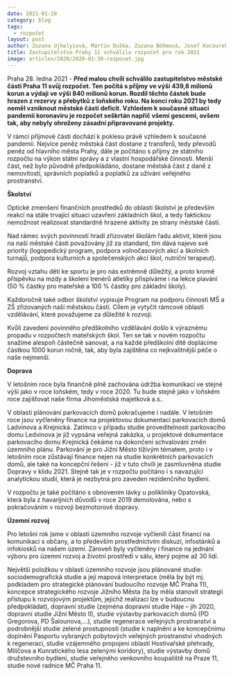 ```yaml
---
date: 2021-01-28
category: blog
tags: 
  - rozpočet
layout: post
author: Zuzana Ujhelyiová, Martin Duška, Zuzana Böhmová, Josef Kocourek
title: Zastupitelstvo Prahy 11 schválilo rozpočet pro rok 2021
image: articles/2020/2020-01-30-rozpocet.jpg
---
```


Praha 28. ledna 2021 - **Před malou chvílí schválilo zastupitelstvo městské části Praha 11 svůj rozpočet. Ten počítá s příjmy ve výši 439,8 milionů korun a výdaji ve výši 840 milionů korun. Rozdíl těchto částek bude hrazen z rezervy a přebytků z loňského roku. Na konci roku 2021 by tedy neměl vzniknout městské části deficit. Vzhledem k současné situaci pandemii koronaviru je rozpočet seškrtán napříč všemi gescemi, ovšem tak, aby nebyly ohroženy zásadní připravované projekty.**

V rámci příjmové části dochází k poklesu právě vzhledem k současné pandemii. Nejvíce peněz městská část dostane z transferů, tedy převodů peněz od hlavního města Prahy, dále je počítáno s příjmy ze státního rozpočtu na výkon státní správy a z vlastní hospodářské činnosti. Menší část, než bylo původně předpokládáno, dostane městská část z daně z nemovitostí, správních poplatků a poplatků za užívání veřejného prostranství.

**Školství**

Optické zmenšení finančních prostředků do oblasti školství je především reakcí na stále trvající situaci uzavření základních škol, a tedy faktickou nemožnost realizovat standardně hrazené aktivity ze strany městské části.

Nad rámec svých povinností hradí zřizovatel školám řadu aktivit, které jsou na naší městské části považovány již za standard, tím dává najevo své priority (logopedický program, podpora volnočasových akcí a školních turnajů, podpora kulturních a společenských akcí škol, nutriční terapeut).

Rozvoj vztahu dětí ke sportu je pro nás extrémně důležitý, a proto kromě příspěvku na mzdy a školení trenérů atletiky přispíváme i na lekce plavání (50 % částky pro mateřské a 100 % částky pro základní školy).

Každoročně také odbor školství vypisuje Program na podporu činnosti MŠ a ZŠ zřizovaných naší městskou částí. Cílem je vytyčit rámcové oblasti vzdělávání, které považujeme za důležité k rozvoji.

Kvůli zavedení povinného předškolního vzdělávání došlo k výraznému propadu v rozpočtech mateřských škol. Ten se tak v novém rozpočtu snažíme alespoň částečně sanovat, a na každé předškolní dítě doplácíme částkou 1000 korun ročně, tak, aby byla zajištěna co nejkvalitnější péče o naše nejmenší.

**Doprava**

V letošním roce byla finančně plně zachována údržba komunikací ve stejné výši jako v roce loňském, tedy v roce 2020. Tu bude stejně jako v loňském roce zajišťovat naše firma Jihoměstská majetková a.s..

V oblasti plánování parkovacích domů pokračujeme i nadále. V letošním roce jsou vyčleněny finance na projektovou dokumentaci parkovacích domů Ladvinova a Krejnická. Zatímco v případu studie proveditelnosti parkovacího domu Ledvinova je již vypsána veřejná zakázka, u projektové dokumentace parkovacího domu Krejnická čekáme na dokončení schvalování změn územního plánu.
Parkování je pro Jižní Město tíživým tématem, proto i v letošním roce zůstávají finance nejen na studie konkrétních parkovacích domů, ale také na koncepční řešení - již v tuto chvíli je zasmluvněna studie Dopravy v klidu 2021. Stejně tak je v rozpočtu počítáno i s navazující analytickou studií, která je nezbytná pro zaveden rezidenčního bydlení.

V rozpočtu je také počítáno s obnovením lávky u polikliniky Opatovská, která byla z havarijních důvodů v roce 2019 demolována, nebo s pokračováním v rozvoji bezmotorové dopravy.

**Územní rozvoj**

Pro letošní rok jsme v oblasti územního rozvoje vyčlenili část financí na komunikaci s občany, a to především prostřednictvím diskuzí, infostánků a infokiosků na našem území. Zároveň byly vyčleněny i finance na jednání výboru pro územní rozvoj a životní prostředí v sálu, který pojme až 30 lidí.

Největší položkou v oblasti územního rozvoje jsou plánované studie: sociodemografická studie a její mapová interpretace (měla by být mj. podkladem pro strategické plánování budoucího rozvoje MČ Praha 11), koncepce strategického rozvoje Jižního Města (ta by měla stanovit strategii přístupu k rozvojovým projektům, jejichž realizaci lze v budoucnu předpokládat), dopravní studie (zejména dopravní studie Háje – jih 2020, dopravní studie Jižní Město II), studie výstavby parkovacích domů (PD Gregorova, PD Šalounova,...), studie regenerace veřejných prostranství a podrobnější studie zelené prostupnosti (studie k naplnění a ke koncepčnímu doplnění Pasportu vybraných pobytových veřejných prostranství vhodných k regeneraci, studie vzájemného propojení oblastí Hostivařské přehrady, Milíčova a Kunratického lesa zelenými koridory), studie výstavby domů družstevního bydlení, studie veřejného venkovního koupaliště na Praze 11, studie nové radnice MČ Praha 11.
